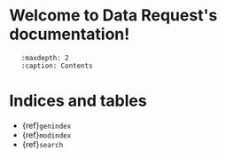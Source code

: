 # Welcome to Data Request's documentation!

```{toctree}
   :maxdepth: 2
   :caption: Contents

```


# Indices and tables

* {ref}`genindex`
* {ref}`modindex`
* {ref}`search`
